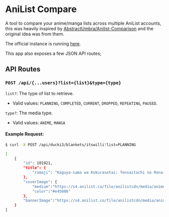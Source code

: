 # AniList Compare

A tool to compare your anime/manga lists across multiple AniList accounts, this was heavily inspired
by [AbstractUmbra/Anilist-Comparison](https://github.com/AbstractUmbra/Anilist-Comparison) and the original idea was from them.

The official instance is running [here](https://anilist-comparison.vercel.app/).

This app also exposes a few JSON API routes;

## API Routes

### `POST /api/{...users}?list={list}&type={type}`

`list?`: The type of list to retrieve.

- Valid values: `PLANNING`, `COMPLETED`, `CURRENT`, `DROPPED`, `REPEATING`, `PAUSED`.

`type?`: The media type.

- Valid values: `ANIME`, `MANGA`

#### Example Request:

```sh
$ curl -X POST /api/ducki3/blankets/itswilli?list=PLANNING

[
    {
        "id": 101921,
        "title": {
            "romaji": "Kaguya-sama wa Kokurasetai: Tensaitachi no Renai Zunousen"
        },
        "coverImage": {
            "medium":"https://s4.anilist.co/file/anilistcdn/media/anime/cover/small/bx101921-VvdGQy1ZySYf.jpg",
            "color":"#e45086"
        },
        "bannerImage":"https://s4.anilist.co/file/anilistcdn/media/anime/banner/101921-GgvvFhlNhzlF.jpg"
    }
]
```
